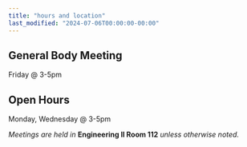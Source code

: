 ```yaml
---
title: "hours and location"
last_modified: "2024-07-06T00:00:00-00:00"
---
```

## General Body Meeting
Friday @ 3-5pm

## Open Hours
Monday, Wednesday @ 3-5pm

*Meetings are held in* **Engineering II Room 112** *unless otherwise noted.*
    
